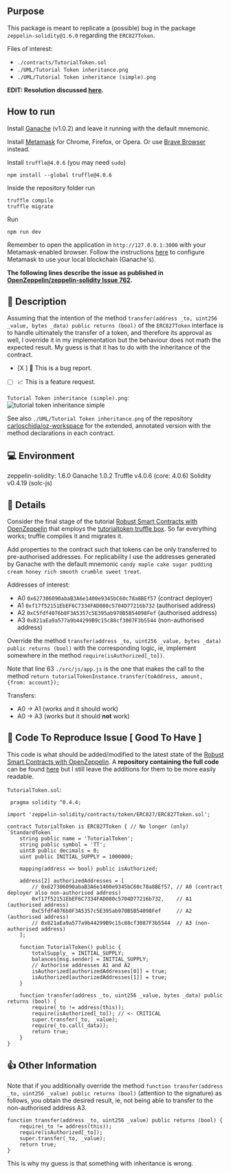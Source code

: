 ## Purpose

This package is meant to replicate a (possible) bug in the package `zeppelin-solidity@1.6.0` regarding the `ERC827Token`.

Files of interest:
- `./contracts/TutorialToken.sol`
- `./UML/Tutorial Token inheritance.png`
- `./UML/Tutorial Token inheritance (simple).png`

**EDIT: Resolution discussed [here](https://github.com/OpenZeppelin/zeppelin-solidity/issues/762#issuecomment-367032888).**

## How to run

Install [Ganache](http://truffleframework.com/ganache/) (v1.0.2) and leave it running with the default mnemonic.

Install [Metamask](https://metamask.io/) for Chrome, Firefox, or Opera. Or use [Brave Browser](https://brave.com/) instead.

Install `truffle@4.0.6` (you may need `sudo`)
```
npm install --global truffle@4.0.6
``` 

Inside the repository folder run
```
truffle compile
truffle migrate
```

Run
```
npm run dev
```

Remember to open the application in `http://127.0.0.1:3000` with your Metamask-enabled browser.
Follow the instructions [here](http://truffleframework.com/tutorials/pet-shop#interacting-with-the-dapp-in-a-browser) to configure Metamask to use your local blockchain (Ganache's).


**The following lines describe the issue as published in [OpenZeppelin/zeppelin-solidity Issue 762](https://github.com/OpenZeppelin/zeppelin-solidity/issues/762#issue-298639093).**

## 🎉 Description

Assuming that the intention of the method `transfer(address _to, uint256 _value, bytes _data) public returns (bool)` of the `ERC827Token` interface is to handle ultimately the transfer of a token, and therefore its approval as well, I override it in my implementation but the behaviour does not math the expected result.
My guess is that it has to do with the inheritance of the contract.

- [X ] 🐛 This is a bug report.
- [ ] 📈 This is a feature request.

`Tutorial Token inheritance (simple).png`:
![tutorial token inheritance simple](https://user-images.githubusercontent.com/979600/36432845-768d4830-165b-11e8-809b-4b967601bc44.png)

See also `./UML/Tutorial Token inheritance.png`  of the repository [carloschida/oz-workspace](https://github.com/carloschida/oz-workspace) for the extended, annotated version with the method declarations in each contract.

## 💻 Environment

zeppelin-solidity: 1.6.0
Ganache 1.0.2
Truffle v4.0.6 (core: 4.0.6)
Solidity v0.4.19 (solc-js)

## 📝 Details

Consider the final stage of the tutorial [Robust Smart Contracts with OpenZeppelin](http://truffleframework.com/boxes/tutorialtoken) that employs the [tutorialtoken truffle box](http://truffleframework.com/boxes/tutorialtoken).
So far everything works; truffle compiles it and migrates it.

Add properties to the contract such that tokens can be only transferred to pre-authorised addresses. For replicability I use the addresses generated by Ganache with the default mnemonic `candy maple cake sugar pudding cream honey rich smooth crumble sweet treat`.

Addresses of interest:
- A0 `0x627306090abaB3A6e1400e9345bC60c78a8BEf57` (contract deployer)
- A1 `0xf17f52151EbEF6C7334FAD080c5704D77216b732` (authorised address)
- A2 `0xC5fdf4076b8F3A5357c5E395ab970B5B54098Fef` (authorised address)
- A3 `0x821aEa9a577a9b44299B9c15c88cf3087F3b5544` (non-authorised address)

Override the method `transfer(address _to, uint256 _value, bytes _data) public returns (bool)` with the corresponding logic, ie, implement somewhere in the method `require(isAuthorized[_to])`.

Note that line 63 `./src/js/app.js` is the one that makes the call to the method
``return tutorialTokenInstance.transfer(toAddress, amount, {from: account});``

Transfers:
- A0 -> A1 (works and it should work)
- A0 -> A3 (works but it should **not** work)

## 🔢 Code To Reproduce Issue [ Good To Have ]

This code is what should be added/modified to the latest state of the [Robust Smart Contracts with OpenZeppelin](http://truffleframework.com/boxes/tutorialtoken).
A **repository containing the full code** can be found [here](https://github.com/carloschida/oz-workspace) but I still leave the additions for them to be more easily readable.

`TutorialToken.sol`:
```
 pragma solidity ^0.4.4;

import 'zeppelin-solidity/contracts/token/ERC827/ERC827Token.sol';

contract TutorialToken is ERC827Token { // No longer (only) `StandardToken`
    string public name = 'TutorialToken';
    string public symbol = 'TT';
    uint8 public decimals = 0;
    uint public INITIAL_SUPPLY = 1000000;

    mapping(address => bool) public isAuthorized;

    address[2] authorizedAddresses = [
        // 0x627306090abaB3A6e1400e9345bC60c78a8BEf57, // A0 (contract deployer also non-authorised address)
        0xf17f52151EbEF6C7334FAD080c5704D77216b732,    // A1 (authorised address)
        0xC5fdf4076b8F3A5357c5E395ab970B5B54098Fef     // A2 (authorised address)
        // 0x821aEa9a577a9b44299B9c15c88cf3087F3b5544  // A3 (non-authorised address)
    ];

    function TutorialToken() public {
        totalSupply_ = INITIAL_SUPPLY;
        balances[msg.sender] = INITIAL_SUPPLY;
        // Authorise addresses A1 and A2
        isAuthorized[authorizedAddresses[0]] = true;
        isAuthorized[authorizedAddresses[1]] = true;
    }

    function transfer(address _to, uint256 _value, bytes _data) public returns (bool) {
        require(_to != address(this));
        require(isAuthorized[_to]); // <- CRITICAL
        super.transfer(_to, _value);
        require(_to.call(_data));
        return true;
    }
}
```

## 👍 Other Information

Note that if you additionally override the method `function transfer(address _to, uint256 _value) public returns (bool)` (attention to the signature) as follows, you obtain the desired result, ie, not being able to transfer to the non-authorised address A3.

```
function transfer(address _to, uint256 _value) public returns (bool) {
    require(_to != address(this));
    require(isAuthorized[_to]);
    super.transfer(_to, _value);
    return true;
}
```
This is why my guess is that something with inheritance is wrong.
